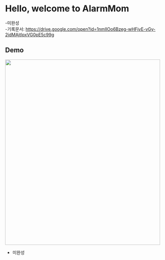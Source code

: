 # Hello, welcome to AlarmMom
-미완성  
-기록문서: https://drive.google.com/open?id=1nmlIOo6Bzeg-wHFjvE-vGy-2jdMAjtlpxVG0pE5c99g  


## Demo  
<img width="500" height="600" alt="" src="https://user-images.githubusercontent.com/19817832/60805328-b8ec6580-a1ba-11e9-9d4e-6e4b2bc25ef5.gif"/>


<ul>
<li>미완성</li>
</ul>
